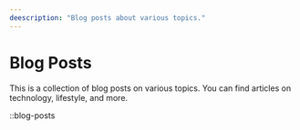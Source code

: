 ```yaml
---
deescription: "Blog posts about various topics."
---
```


# Blog Posts

This is a collection of blog posts on various topics. You can find articles on technology, lifestyle, and more.

::blog-posts